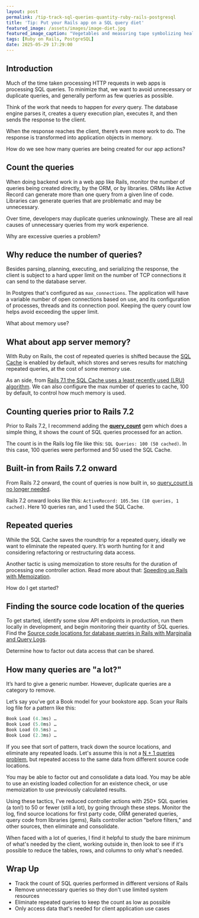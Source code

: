 ```yaml
---
layout: post
permalink: /tip-track-sql-queries-quantity-ruby-rails-postgresql
title: 'Tip: Put your Rails app on a SQL query diet'
featured_image: /assets/images/image-diet.jpg
featured_image_caption: "Vegetables and measuring tape symbolizing healthy eating and dieting, cutting calories or cutting SQL queries!"
tags: [Ruby on Rails, PostgreSQL]
date: 2025-05-29 17:29:00
---
```


## Introduction
Much of the time taken processing HTTP requests in web apps is processing SQL queries. To minimize that, we want to avoid unnecessary or duplicate queries, and generally perform as few queries as possible.

Think of the work that needs to happen for *every* query. The database engine parses it, creates a query execution plan, executes it, and then sends the response to the client.

When the response reaches the client, there’s even more work to do. The response is transformed into application objects in memory.

How do we see how many queries are being created for our app actions?

## Count the queries
When doing backend work in a web app like Rails, monitor the number of queries being created directly, by the ORM, or by libraries. ORMs like Active Record can generate more than one query from a given line of code. Libraries can generate queries that are problematic and may be unnecessary.

Over time, developers may duplicate queries unknowingly. These are all real causes of unnecessary queries from my work experience.

Why are excessive queries a problem?

## Why reduce the number of queries?
Besides parsing, planning, executing, and serializing the response, the client is subject to a hard upper limit on the number of TCP connections it can send to the database server.

In Postgres that's configured as `max_connections`. The application will have a variable number of open connections based on use, and its configuration of processes, threads and its connection pool. Keeping the query count low helps avoid exceeding the upper limit.

What about memory use?

## What about app server memory?
With Ruby on Rails, the cost of repeated queries is shifted because the [SQL Cache](https://guides.rubyonrails.org/caching_with_rails.html#sql-caching) is enabled by default, which stores and serves results for matching repeated queries, at the cost of some memory use.

As an side, from [Rails 7.1 the SQL Cache uses a least recently used (LRU) algorithm](https://www.shakacode.com/blog/rails-make-active-records-query-cache-an-lru). We can also configure the max number of queries to cache, 100 by default, to control how much memory is used.

## Counting queries prior to Rails 7.2
Prior to Rails 7.2, I recommend adding the [**query_count**](https://github.com/rubysamurai/query_count) gem which does a simple thing, it shows the count of SQL queries processed for an action.

The count is in the Rails log file like this: `SQL Queries: 100 (50 cached)`. In this case, 100 queries were performed and 50 used the SQL Cache.

## Built-in from Rails 7.2 onward
From Rails 7.2 onward, the count of queries is now built in, so [query_count is no longer needed](https://github.com/rubysamurai/query_count/issues/2).

Rails 7.2 onward looks like this: `ActiveRecord: 105.5ms (10 queries, 1 cached)`. Here 10 queries ran, and 1 used the SQL Cache.

## Repeated queries
While the SQL Cache saves the roundtrip for a repeated query, ideally we want to eliminate the repeated query. It’s worth hunting for it and considering refactoring or restructuring data access.

Another tactic is using memoization to store results for the duration of processing one controller action. Read more about that: [Speeding up Rails with Memoization](https://www.honeybadger.io/blog/ruby-rails-memoization/).

How do I get started?

## Finding the source code location of the queries
To get started, identify some slow API endpoints in production, run them locally in development, and begin monitoring their quantity of SQL queries. Find the [Source code locations for database queries in Rails with Marginalia and Query Logs](https://andyatkinson.com/source-code-line-numbers-ruby-on-rails-marginalia-query-logs).

Determine how to factor out data access that can be shared.

## How many queries are "a lot?"
It’s hard to give a generic number. However, duplicate queries are a category to remove.

Let’s say you’ve got a Book model for your bookstore app. Scan your Rails log file for a pattern like this:
```sql
Book Load (4.3ms) …
Book Load (5.0ms) …
Book Load (0.5ms) …
Book Load (2.3ms) …
```

If you see that sort of pattern, track down the source locations, and eliminate any repeated loads. Let's assume this is not a [N + 1 queries problem](https://guides.rubyonrails.org/active_record_querying.html#n-1-queries-problem), but repeated access to the same data from different source code locations.

You may be able to factor out and consolidate a data load. You may be able to use an existing loaded collection for an existence check, or use memoization to use previously calculated results.

Using these tactics, I’ve reduced controller actions with 250+ SQL queries (a ton!) to 50 or fewer (still a lot), by going through these steps. Monitor the log, find source locations for first party code, ORM generated queries, query code from libraries (gems), Rails controller action "before filters," and other sources, then eliminate and consolidate.

When faced with a lot of queries, I find it helpful to study the bare minimum of what's needed by the client, working outside in, then look to see if it's possible to reduce the tables, rows, and columns to only what's needed.

## Wrap Up
- Track the count of SQL queries performed in different versions of Rails
- Remove unnecessary queries so they don't use limited system resources
- Eliminate repeated queries to keep the count as low as possible
- Only access data that's needed for client application use cases
